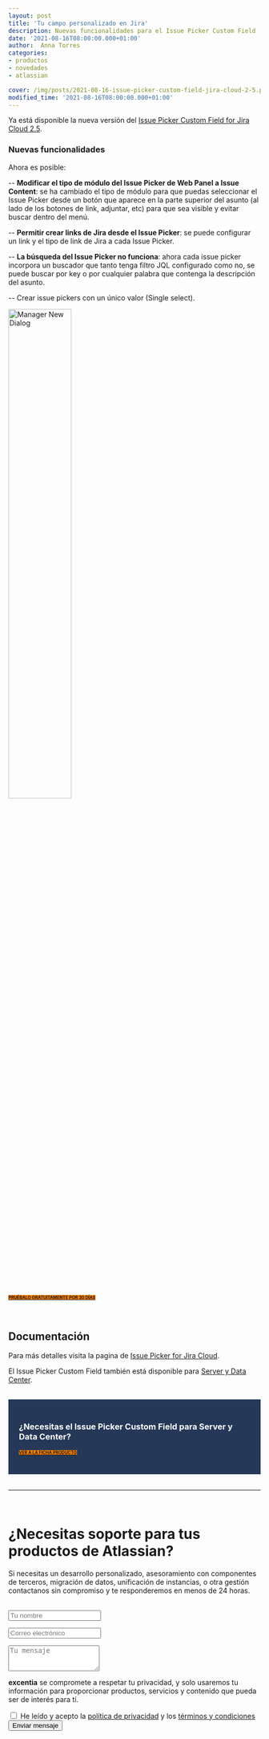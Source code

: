 ```yaml
---
layout: post
title: 'Tu campo personalizado en Jira'
description: Nuevas funcionalidades para el Issue Picker Custom Field
date: '2021-08-16T08:00:00.000+01:00'
author:  Anna Torres
categories: 
- productos
- novedades
- atlassian

cover: /img/posts/2021-08-16-issue-picker-custom-field-jira-cloud-2-5.png
modified_time: '2021-08-16T08:00:00.000+01:00'
---
```



Ya está disponible la nueva versión del <a href="https://marketplace.atlassian.com/apps/1224733/issue-picker-custom-field-type-for-jira-cloud?hosting=cloud&tab=overview" target="_blank">Issue Picker Custom Field for Jira Cloud 2.5</a>.


### Nuevas funcionalidades

Ahora es posible:

-- <strong> Modificar el tipo de módulo del Issue Picker de Web Panel a Issue Content</strong>: se ha cambiado el tipo de módulo para que puedas seleccionar el Issue Picker desde un botón que aparece en la parte superior del asunto (al lado de los botones de link, adjuntar, etc) para que sea visible y evitar buscar dentro del menú.

-- <strong>Permitir crear links de Jira desde el Issue Picker</strong>: se puede configurar un link y el tipo de link de Jira a cada Issue Picker.

-- <strong>La búsqueda del Issue Picker no funciona</strong>: ahora cada issue picker incorpora un buscador que tanto tenga filtro JQL configurado como no, se puede buscar por key o por cualquier palabra que contenga la descripción del asunto.

-- Crear issue pickers con un único valor (Single select).


<a href="https://marketplace.atlassian.com/apps/1224733/issue-picker-custom-field-type-for-jira-cloud?hosting=cloud&tab=overview" target="_blank"><img src="/img/posts/2021-08-16-issue-picker-custom-field-jira-cloud-2-5-manager_new_dialog.png" alt="Manager New Dialog" width="50%"></a>

<a href="https://marketplace.atlassian.com/apps/1224733/issue-picker-custom-field-type-for-jira-cloud?hosting=cloud&tab=overview" target="_blank" class="btn btn-outline-white btn-xl" style="background:#FF8200;border:none; font-weight:bold;font-size:0.6em" >PRUÉBALO GRATUITAMENTE POR 30 DÍAS</a>

<br/>

## Documentación

Para más detalles visita la pagina de <a href="/issue-picker-for-jira-cloud" target="_blank">Issue Picker for Jira Cloud</a>.

El Issue Picker Custom Field también está disponible para <a href="issue-picker">Server y Data Center</a>.

<br/>

<div style="border:1px solid #253858; padding:20px 20px;background:#253858; color:#fff; ">
<h3>¿Necesitas el Issue Picker Custom Field para Server y Data Center?</h3> 
<a href="https://marketplace.atlassian.com/apps/1214561/issue-picker-custom-field-type-for-jira?hosting=datacenter&tab=overview" target="_blank"><span class="btn btn-outline-white btn-xl" style="background:#FF8200; border:none; font-size:0.6em; font-weight: bold;" >VER A LA FICHA PRODUCTO</span></a>
<br/>
<br/>
</div>


<br/>
<hr>
<br/>

<div id="contact-form-hubspot">
	<h1>¿Necesitas soporte para tus productos de Atlassian?</h1>
	<p>Si necesitas un desarrollo personalizado, asesoramiento con componentes de terceros, migración de datos, unificación de instancias, o otra gestión contactanos sin compromiso y te responderemos en menos de 24 horas.</p>
<br/>
        <form action="https://formspree.io/f/xaygrdqg" method="POST">
          <div class="col-md-12 col-sm-12">
            <div class="row control-group">
              <div class="form-group col-xs-12 floating-label-form-group controls">
                <input type="text" name="name" class="form-control" placeholder="Tu nombre" id="name" required data-validation-required-message="Por favor escribe tu nombre.">
                <p class="help-block text-danger"></p>
              </div>
            </div>
            <div class="row control-group">
              <div class="form-group col-xs-12 floating-label-form-group controls">
                <input type="email" name="email" class="form-control" placeholder="Correo electrónico" id="email" required data-validation-required-message="Por favor escribe tu dirección de correo.">
                <p class="help-block text-danger"></p>
              </div>
            </div>
            <div>
              <input type="text" name="_gotcha" style="display:none"/>
            </div>
            <div class="row control-group">
              <div class="form-group-2 col-xs-12 floating-label-form-group controls">
                <textarea name="message" class="form-control" rows="3" placeholder="Tu mensaje" id="message" required
                          data-validation-required-message="Por favor escribe un mensaje."></textarea>
                <p class="help-block text-danger"></p>
              </div>
            </div>
            <div class="row control-group">
              <div class="form-group col-xs-12 floating-label-form-group controls">
                <p><strong>excentia</strong> se compromete a respetar tu privacidad, y solo usaremos tu información para proporcionar productos, servicios y contenido que pueda ser de interés para tí.</p>
                <input type="checkbox" name="agreement" class="form-check-input" id="agreement" value="accept" required data-validation-required-message="Por favor lee y acepta la política de privacidad y los términos y condiciones">
                <label class="form-check-label" for="agreement">He leído y acepto la <a href="https://www.excentia.es/privacy" target="_blank">política de privacidad</a> y los <a href="https://www.excentia.es/pdf/excentia-terms-and-conditions.pdf" target="_blank">términos y condiciones</a></label>
              </div>
            </div>
            <div id="success"></div>
            <div class="block">
              <button type="submit" class="btn btn-warning btn-xl">Enviar mensaje</button>
            </div>
          </div>
        </form>

</div>


